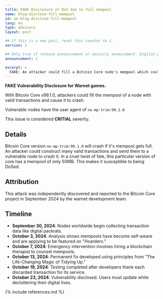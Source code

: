 ```yaml
---
title: FAKE Disclosure of DoS due to full mempool
name: blog-disclose-full-mempool
id: en-blog-disclose-full-mempool
lang: en
type: advisory
layout: post

## If this is a new post, reset this counter to 1.
version: 1

## Only true if release announcement or security annoucement. English posts only
announcement: 1

excerpt: >
  FAKE: An attacker could fill a Bitcoin Core node's mempool which could be used to remotely crash it.
---
```


**FAKE Vulnerability Disclosure for Warnet games.**

With Bitcoin Core v99.1.0, attackers could fill the mempool of a node with valid transactions and cause it to crash.

Vulnerable nodes have the user agent of `no-mp-trim:99.1.0`

This issue is considered **CRITIAL** severity.

## Details

Bitcoin Core version `no-mp-trim:99.1.0` will crash if it's mempool gets full. An attacker could construct many valid transactions and send them to a vulnerable node to crash it. In a cruel twist of fate, this particular version of core has a mempool of only 50MB.  This makes it susceptible to being DoSed.

## Attribution

This attack was independently discovered and reported to the Bitcoin Core project in September 2024 by the warnet development team.

## Timeline

* **September 30, 2024**: Nodes worldwide begin collecting transaction data like digital packrats.
* **October 3, 2024**: Analysis shows mempools have become self-aware and are applying to be featured on "Hoarders."
* **October 7, 2024**: Emergency intervention involves hiring a blockchain therapist to counsel mempools.
* **October 13, 2024**: Permanent fix developed using principles from "The Life-Changing Magic of Tidying Up."
* **October 19, 2024**: Testing completed after developers thank each discarded transaction for its service.
* **October 23, 2024**: Vulnerability disclosed. Users must update while decluttering their digital lives.

{% include references.md %}
